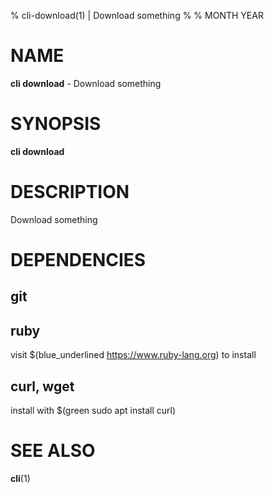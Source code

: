 % cli-download(1) | Download something
% 
% MONTH YEAR

NAME
==================================================

**cli download** - Download something

SYNOPSIS
==================================================

**cli download**

DESCRIPTION
==================================================

Download something


DEPENDENCIES
==================================================

git
--------------------------------------------------


ruby
--------------------------------------------------

visit $(blue_underlined https://www.ruby-lang.org) to install


curl, wget
--------------------------------------------------

install with $(green sudo apt install curl)


SEE ALSO
==================================================

**cli**(1)


